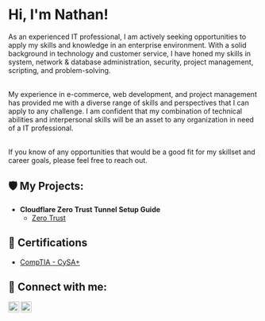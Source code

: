 <h1>Hi, I'm Nathan!</h1>
As an experienced IT professional, I am actively seeking opportunities to apply my skills and knowledge in an enterprise environment. With a solid background in technology and customer service, I have honed my skills in system, network & database administration, security, project management, scripting, and problem-solving.<br><br>

My experience in e-commerce, web development, and project management has provided me with a diverse range of skills and perspectives that I can apply to any challenge. I am confident that my combination of technical abilities and interpersonal skills will be an asset to any organization in need of a IT professional.<br><br>

If you know of any opportunities that would be a good fit for my skillset and career goals, please feel free to reach out.<br>


<h2>🛡️ My Projects:</h2>

- <b>Cloudflare Zero Trust Tunnel Setup Guide</b>
  - [Zero Trust](https://nathangisvold.com/zero-trust/)

<h2>📜 Certifications</h2>

- [CompTIA - CySA+](https://www.credly.com/users/nathaniel-gisvold/badges)

<h2> 🤖 Connect with me:</h2>

[<img align="left" alt="Nathan Gisvold | Twitter" width="22px" src="https://cdn.jsdelivr.net/npm/simple-icons@v3/icons/twitter.svg" />][twitter]
[<img align="left" alt="Nathan Gisvold | LinkedIn" width="22px" src="https://cdn.jsdelivr.net/npm/simple-icons@v3/icons/linkedin.svg" />][linkedin]

[twitter]: https://twitter.com/nathangisvold
[linkedin]: https://linkedin.com/in/nathangisvold

<!--
**ngisvold/ngisvold** is a ✨ _special_ ✨ repository because its `README.md` (this file) appears on your GitHub profile.

Here are some ideas to get you started:

- 🔭 I’m currently working on ...
- 🌱 I’m currently learning ...
- 👯 I’m looking to collaborate on ...
- 🤔 I’m looking for help with ...
- 💬 Ask me about ...
- 📫 How to reach me: ...
- 😄 Pronouns: ...
- ⚡ Fun fact: ...
-->
